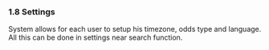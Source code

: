 ### 1.8 Settings

System allows for each user to setup his timezone, odds type and language. All this can be done in settings near search function.
